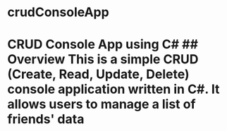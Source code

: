 # crudConsoleApp
# CRUD Console App using C#  ## Overview This is a simple CRUD (Create, Read, Update, Delete) console application written in C#. It allows users to manage a list of friends' data 
